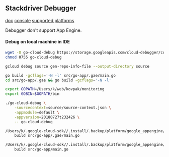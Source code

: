 Stackdriver Debugger
-

[doc](https://cloud.google.com/debugger/docs)
[console](https://console.cloud.google.com/debug)
[supported platforms](https://cloud.google.com/debugger/docs/setup/?hl=en_US&_ga=2.165919926.-949125810.1529488511#supported_platforms)

Debugger don't support App Engine.

#### Debug on local machine in IDE

````bash
wget -O go-cloud-debug https://storage.googleapis.com/cloud-debugger/compute-go/go-cloud-debug
chmod 0755 go-cloud-debug

gcloud debug source gen-repo-info-file --output-directory source

go build -gcflags='-N -l' src/go-app/.gae/main.go
cd src/go-app/.gae && go build -gcflags='-N -l'

export GOPATH=/Users/k/web/kovpak/monitoring
export GOBIN=$GOPATH/bin

./go-cloud-debug \
    -sourcecontext=source/source-context.json \
    -appmodule=default \
    -appversion=20180727t232426 \
    -- go-cloud-debug

/Users/k/.google-cloud-sdk//.install/.backup/platform/google_appengine/goroot-1.9/bin/goapp \
    build src/go-app/.gae/main.go

````

````bash
/Users/k/.google-cloud-sdk//.install/.backup/platform/google_appengine/goroot-1.9/bin/goapp \
    build src/go-app/main.go

````
